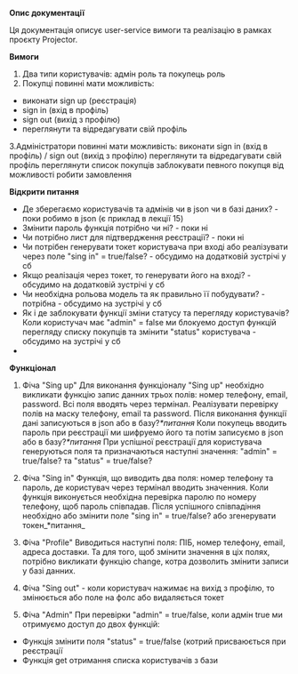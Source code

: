 **Опис документації**

Ця документація описує user-service вимоги та реалізацію в рамках проєкту Projector.

**Вимоги**
1. Два типи користувачів: адмін роль та покупець роль
2. Покупці повинні мати можливість: 
  - виконати sign up (реєстрація)
  - sign in (вхід в профіль)
  - sign out (вихід з профілю)
  - переглянути та відредагувати свій профіль

3.Адміністратори повинні мати можливість:
виконати sign in (вхід в профіль) / sign out (вихід з профілю)
переглянути та відредагувати свій профіль
переглянути список покупців
заблокувати певного покупця від можливості робити замовлення

**Відкрити питання**
- Де зберегаємо користувачів та адмінів чи в json чи в базі даних? - поки робимо в json (є приклад в лекції 15)
- Змінити пароль функція потрібно чи ні? - поки ні
- Чи потрібно лист для підтвердження реєстрації? - поки ні
- Чи потрібен генерувати токет користувача при вході або реалізувати через поле "sing in" = true/false? - обсудимо на додатковій зустрічі у сб
- Якщо реалізація через токет, то генерувати його на вході? - обсудимо на додатковій зустрічі у сб
- Чи необхідна рольова модель та як правильно її побудувати? - потрібна - обсудимо на зустрічі у сб
- Як і де заблокувати функції зміни статусу та перегляду користувачів? Коли користучач має "admin" = false ми блокуемо доступ функцій перегляду списку покупців та змінити "status" користувача - обсудимо на зустрічі у сб
- 
**Функціонал**
1. Фіча "Sing up"
Для виконання функціоналу "Sing up" необхідно викликати функцію запис данних трьох полів: номер телефону, email, password. Всі поля вводять через термінал. Реалізувати перевірку полів на маску телефону, email та password. 
Після виконання функції дані записуються в json або в базу?_*питання_
Коли покупець вводить пароль при реєстрації ми шифруемо його та потім записуємо в json або в базу?_*питання_
При успішної реєстрації для користувача генеруються поля та призначаються наступні значення: "admin" = true/false? та "status" = true/false?

3. Фіча "Sing in"
Функція, що виводить два поля: номер телефону та пароль, де користувач через термінал вводить значенния. Коли функція виконується необхідна перевірка паролю по номеру телефону, щоб пароль співпадав. 
Після успішного співпадіння необхідно або змінити поле "sing in" = true/false? або згенерувати токен_*питання_

3. Фіча "Profile"
Виводиться наступні поля: ПІБ, номер телефону, email, адреса доставки. Та для того, щоб змінити значення в ціх полях, потрібно викликати функцію change, котра дозволить змінити записи у базі данних.
5. Фіча "Sing out" - коли користувач нажимає на вихід з профілю, то змінюється або поле на фолс або видаляється токет 

6. Фіча "Admin"
При перевірки "admin" = true/false, коли адмін true ми отримуємо доступ до двох функцій:
- Функція змінити поля "status" = true/false (котрий присваюється при реєстрації
- Функція get отримання списка користувачів з бази



